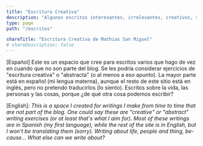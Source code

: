 ```yaml
---
title: "Escritura Creativa"
description: "Algunos escritos interesantes, irrelevantes, creativos, sobre la vida, las personas y las cosas."
type: page
path: "/escritos"

shareTitle: "Escritura Creativa de Mathias San Miguel"
# shareDescription: false
---
```


\[Español] Este es un espacio que cree para escritos varios que hago de vez en cuando que no son parte del blog. Se les podría considerar ejercicios de "escritura creativa" o "abstracta" (o al menos a eso apunto). La mayor parte está en español (mi lengua materna), aunque el resto de este sitio está en inglés, pero no pretendo traducirlos (lo siento). Escritos sobre la vida, las personas y las cosas, porque ¿de qué otra cosa podemos escribir?

<p lang="en">[English]: <i>This is a space I created for writings I make from time to time that are not part of the blog. One could say these are "creative" or "abstract" writing exercises (or at least  that's what I aim for). Most of these writings are in Spanish (my first language), while the rest of the site is in English, but I won't be translating them (sorry). Writing about life, people and thing, because... What else can we write about?</i></p>
